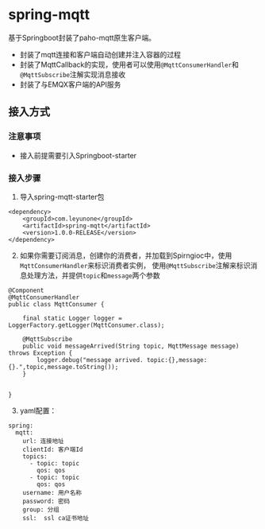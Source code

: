 # spring-mqtt

基于Springboot封装了paho-mqtt原生客户端。


*  封装了mqtt连接和客户端自动创建并注入容器的过程
*  封装了MqttCallback的实现，使用者可以使用`@MqttConsumerHandler`和`@MqttSubscribe`注解实现消息接收
*  封装了与EMQX客户端的API服务

## 接入方式
### 注意事项

*  接入前提需要引入Springboot-starter
### 接入步骤
1. 导入spring-mqtt-starter包
```
<dependency>
    <groupId>com.leyunone</groupId>
    <artifactId>spring-mqtt</artifactId>
    <version>1.0.0-RELEASE</version>
</dependency>
```
2. 如果你需要订阅消息，创建你的消费者，并加载到Spirngioc中，使用`MqttConsumerHandler`来标识消费者实例，
使用`@MqttSubscribe`注解来标识消息处理方法，并提供`topic`和`message`两个参数
```
@Component
@MqttConsumerHandler
public class MqttConsumer {

    final static Logger logger = LoggerFactory.getLogger(MqttConsumer.class);

    @MqttSubscribe
    public void messageArrived(String topic, MqttMessage message) throws Exception {
        logger.debug("message arrived. topic:{},message:{}.",topic,message.toString());
    }


}
```
3. yaml配置：
```
spring:
  mqtt:
    url: 连接地址
    clientId: 客户端Id
    topics:
      - topic: topic
        qos: qos
      - topic: topic
        qos: qos
    username: 用户名称
    password: 密码
    group: 分组
    ssl:  ssl ca证书地址
```
